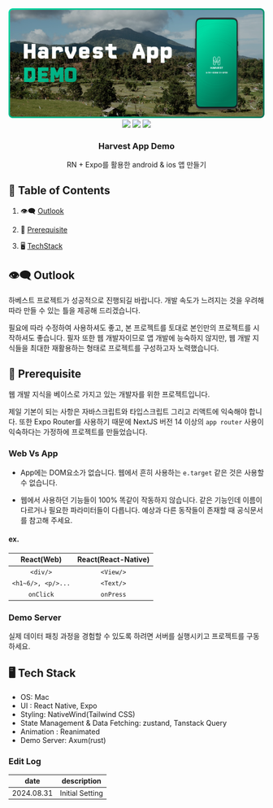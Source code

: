 <div align="center">
    <img src="./assets/images/demo.png"/>
    <div><img src="https://img.shields.io/badge/figma-%23F24E1E.svg?style=for-the-badge&logo=figma&logoColor=white"/>
    <img src="https://img.shields.io/badge/react_native-%2320232a.svg?style=for-the-badge&logo=react&logoColor=%2361DAFB"/>
    <img src="https://img.shields.io/badge/tailwindcss-%2338B2AC.svg?style=for-the-badge&logo=tailwind-css&logoColor=white"/>
    </div>
    <h3>Harvest App Demo</h3>
    <p>RN + Expo를 활용한 android & ios 앱 만들기</p>
</div>

## 📑 <a name="table">Table of Contents</a>

1. 👁️‍🗨️ [Outlook](#outlook)

2. 🧠 [Prerequisite](#-prerequisite)

3. 🖥️ [TechStack](#️-tech-stack)

## 👁️‍🗨️️ <a name="outlook">Outlook</a>

하베스트 프로젝트가 성공적으로 진행되길 바랍니다. 개발 속도가 느려지는 것을 우려해 따라 만들 수 있는 틀을 제공해 드리겠습니다.

필요에 따라 수정하여 사용하셔도 좋고, 본 프로젝트를 토대로 본인만의 프로젝트를 시작하셔도 좋습니다. 필자 또한 웹 개발자이므로 앱 개발에 능숙하지 않지만, 웹 개발 지식들을 최대한 재활용하는 형태로 프로젝트를 구성하고자 노력했습니다.

## 🧠 <a name="prerequisite">Prerequisite</a>

웹 개발 지식을 베이스로 가지고 있는 개발자를 위한 프로젝트입니다.

제일 기본이 되는 사항은 자바스크립트와 타입스크립트 그리고 리액트에 익숙해야 합니다. 또한 Expo Router를 사용하기 때문에 NextJS 버전 14 이상의 `app router` 사용이 익숙하다는 가정하에 프로젝트를 만들었습니다.

### Web Vs App

- App에는 DOM요소가 없습니다. 웹에서 흔히 사용하는 `e.target` 같은 것은 사용할 수 없습니다.

- 웹에서 사용하던 기능들이 100% 똑같이 작동하지 않습니다. 같은 기능인데 이름이 다르거나 필요한 파라미터들이 다릅니다. 예상과 다른 동작들이 존재할 때 공식문서를 참고해 주세요.

#### ex.

|     React(Web)     | React(React-Native) |
| :----------------: | :-----------------: |
|      `<div/>`      |      `<View/>`      |
| `<h1~6/>, <p/>...` |      `<Text/>`      |
|     `onClick`      |      `onPress`      |

### Demo Server

실제 데이터 패칭 과정을 경험할 수 있도록 하려면 서버를 실행시키고 프로젝트를 구동하세요.

## 🖥️ <a name="tech-stack">Tech Stack</a>

- OS: Mac
- UI : React Native, Expo
- Styling: NativeWind(Tailwind CSS)
- State Management & Data Fetching: zustand, Tanstack Query
- Animation : Reanimated
- Demo Server: Axum(rust)

### Edit Log

|    date    |   description   |
| :--------: | :-------------: |
| 2024.08.31 | Initial Setting |
